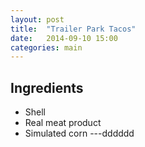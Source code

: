 ```yaml
---
layout: post
title:  "Trailer Park Tacos"
date:   2014-09-10 15:00
categories: main
---
```




## Ingredients
- Shell
- Real meat product
- Simulated corn
---dddddd
